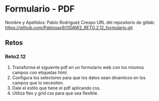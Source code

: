 # Formulario - PDF

Nombre y Apellidos: Pablo Rodríguez Crespo
URL del repositorio de gitlab: https://github.com/Pablosax9/ODAW2_RETO.2.12_formulario.git

## Retos

### Reto2.12

1. Transforma el siguiente pdf en un formulario web con los mismos campos con etiquetas html.
2. Configura los selectores para que los datos sean dinamicos en los campos que lo necesiten.
3. Dale el estilo que tiene el pdf aplicando css.
4. Utiliza flex y grid css para que sea flexible.



